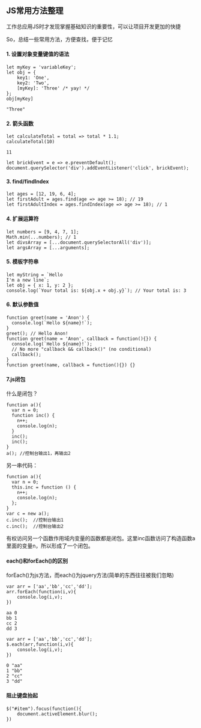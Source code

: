 ## JS常用方法整理

工作总应用JS时才发现掌握基础知识的重要性，可以让项目开发更加的快捷

So，总结一些常用方法，方便查找，便于记忆

#### 1. 设置对象变量键值的语法
```
let myKey = 'variableKey';
let obj = {
    key1: 'One',
    key2: 'Two',
    [myKey]: 'Three' /* yay! */
};
obj[myKey]

"Three"
```

#### 2. 箭头函数
```
let calculateTotal = total => total * 1.1;
calculateTotal(10)

11
```

```
let brickEvent = e => e.preventDefault();
document.querySelector('div').addEventListener('click', brickEvent);
```

#### 3. find/findIndex
```
let ages = [12, 19, 6, 4];
let firstAdult = ages.find(age => age >= 18); // 19
let firstAdultIndex = ages.findIndex(age => age >= 18); // 1
```
#### 4. 扩展运算符

```
let numbers = [9, 4, 7, 1];
Math.min(...numbers); // 1
let divsArray = [...document.querySelectorAll('div')];
let argsArray = [...arguments];
```

#### 5. 模板字符串
```
let myString = `Hello
I'm a new line`;
let obj = { x: 1, y: 2 };
console.log(`Your total is: ${obj.x + obj.y}`); // Your total is: 3
```

#### 6. 默认参数值
```
function greet(name = 'Anon') {
  console.log(`Hello ${name}!`);
}
greet(); // Hello Anon!
function greet(name = 'Anon', callback = function(){}) {
  console.log(`Hello ${name}!`);
  // No more "callback && callback()" (no conditional)
  callback();
}
function greet(name, callback = function(){}) {}
```

#### 7.js闭包
什么是闭包？
```
function a(){
  var n = 0;
  function inc() {
    n++;
    console.log(n);
  }
  inc(); 
  inc(); 
}
a(); //控制台输出1，再输出2
```

另一串代码：
```
function a(){
  var n = 0;
  this.inc = function () {
    n++; 
    console.log(n);
  };
}
var c = new a();
c.inc();  //控制台输出1
c.inc();  //控制台输出2
```
有权访问另一个函数作用域内变量的函数都是闭包。这里inc函数访问了构造函数a里面的变量n，所以形成了一个闭包。

#### each()和forEach()的区别

forEach()为js方法，而each()为jquery方法(简单的东西往往被我们忽略)

```
var arr = ['aa','bb','cc','dd'];
arr.forEach(function(i,v){
    console.log(i,v);
})

aa 0
bb 1
cc 2
dd 3
```

```
var arr = ['aa','bb','cc','dd'];
$.each(arr,function(i,v){
    console.log(i,v);
})

0 "aa"
1 "bb"
2 "cc"
3 "dd"
```

#### 阻止键盘抬起

```
$("#item").focus(function(){
    document.activeElement.blur();
})
```